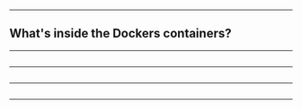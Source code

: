 <span class="menu-title" style="display: none">Docker Hub</span>

<img data-src="img/DockerHub.png" class="plain">

---
<span class="menu-title" style="display: none">Microbadger</span>

## What's inside the Dockers containers? 

---
<span class="menu-title" style="display: none">MicroBadger-ravada_front</span>
<a href="https://microbadger.com/images/ravada/front">
<img data-src="img/MicroBadger-ravada_front.png" class="plain"></a>


---
<span class="menu-title" style="display: none">MicroBadger-ravada_back</span>

<a href="https://microbadger.com/images/ravada/back">
<img data-src="img/MicroBadger-ravada_back.png" class="plain"></a>

---
<span class="menu-title" style="display: none">Docker-compose Graph</span>

<img data-src="img/docker-compose.png" class="plain">

---
<span class="menu-title" style="display: none">The End</span>
<section data-background="img/Thats_all_folks.svg">

